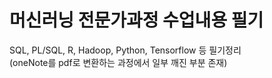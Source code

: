 # 머신러닝 전문가과정 수업내용 필기
SQL, PL/SQL, R, Hadoop, Python, Tensorflow 등 필기정리<br>
(oneNote를 pdf로 변환하는 과정에서 일부 깨진 부분 존재)
